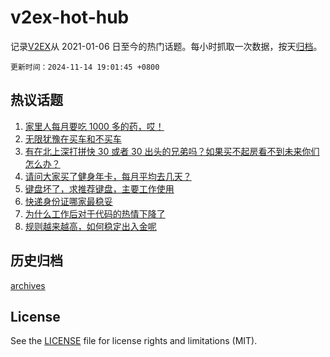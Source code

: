 # v2ex-hot-hub

 记录[V2EX](https://www.v2ex.com/)从 2021-01-06 日至今的热门话题。每小时抓取一次数据，按天[归档](archives)。

`更新时间：2024-11-14 19:01:45 +0800`

## 热议话题

1. [家里人每月要吃 1000 多的药，哎！](https://www.v2ex.com/t/1089385)
1. [无限犹豫在买车和不买车](https://www.v2ex.com/t/1089497)
1. [有在北上深打拼快 30 或者 30 出头的兄弟吗？如果买不起房看不到未来你们怎么办？](https://www.v2ex.com/t/1089491)
1. [请问大家买了健身年卡，每月平均去几天？](https://www.v2ex.com/t/1089393)
1. [键盘坏了，求推荐键盘，主要工作使用](https://www.v2ex.com/t/1089388)
1. [快递身份证哪家最稳妥](https://www.v2ex.com/t/1089444)
1. [为什么工作后对于代码的热情下降了](https://www.v2ex.com/t/1089347)
1. [规则越来越高，如何稳定出入金呢](https://www.v2ex.com/t/1089379)

## 历史归档

[archives](archives)

## License

See the [LICENSE](LICENSE) file for license rights and limitations (MIT).
